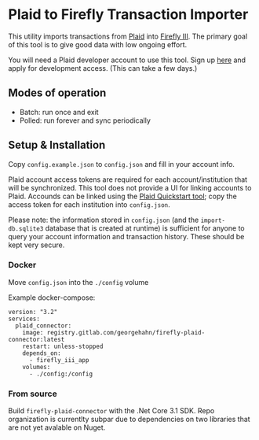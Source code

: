 # Plaid to Firefly Transaction Importer

This utility imports transactions from [Plaid](https://plaid.com/) into [Firefly III](https://firefly-iii.org/).
The primary goal of this tool is to give good data with low ongoing effort.

You will need a Plaid developer account to use this tool. Sign up [here](https://dashboard.plaid.com/signup?email=) and apply for development access. (This can take a few days.)

## Modes of operation

- Batch: run once and exit
- Polled: run forever and sync periodically

## Setup & Installation

Copy `config.example.json` to `config.json` and fill in your account info.

Plaid account access tokens are required for each account/institution that will
be synchronized. This tool does not provide a UI for linking accounts to Plaid.
Accounds can be linked using the [Plaid Quickstart tool](https://github.com/plaid/quickstart);
copy the access token for each institution into `config.json`.

Please note: the information stored in `config.json` (and the `import-db.sqlite3`
database that is created at runtime) is sufficient for anyone to query
your account information and transaction history. These should be kept very
secure.

### Docker

Move `config.json` into the `./config` volume

Example docker-compose:

```
version: "3.2"
services:
  plaid_connector:
    image: registry.gitlab.com/georgehahn/firefly-plaid-connector:latest
    restart: unless-stopped
    depends_on:
      - firefly_iii_app
    volumes:
      - ./config:/config
```

### From source

Build `firefly-plaid-connector` with the .Net Core 3.1 SDK. Repo organization is
currentlty subpar due to dependencies on two libraries that are not yet
avalable on Nuget.